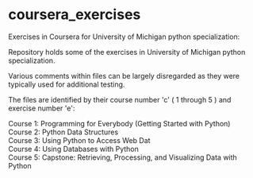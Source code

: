 # coursera_exercises
Exercises in Coursera for University of Michigan python specialization:

Repository holds some of the exercises in University of Michigan python specialization.

Various comments within files can be largely disregarded as they were typically used for additional testing.

The files are identified by their course number 'c' ( 1 through 5 ) and exercise number 'e':

Course 1: Programming for Everybody (Getting Started with Python)  <br />
Course 2: Python Data Structures  <br />
Course 3: Using Python to Access Web Dat  <br />
Course 4: Using Databases with Python  <br />
Course 5: Capstone: Retrieving, Processing, and Visualizing Data with Python  <br />
